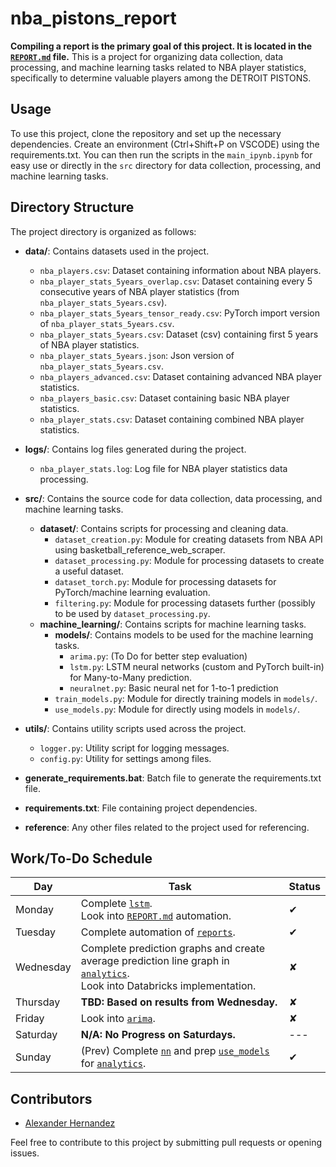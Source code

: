 # nba_pistons_report
**Compiling a report is the primary goal of this project. It is located in the [`REPORT.md`](REPORT.md) file.**
This is a project for organizing data collection, data processing, and machine learning tasks related to NBA player statistics, specifically to determine valuable players among the DETROIT PISTONS.

## Usage

To use this project, clone the repository and set up the necessary dependencies.
Create an environment (Ctrl+Shift+P on VSCODE) using the requirements.txt.
You can then run the scripts in the `main_ipynb.ipynb` for easy use or directly in the `src` directory for data collection, processing, and machine learning tasks.

## Directory Structure

The project directory is organized as follows:

- **data/**: Contains datasets used in the project.
  - `nba_players.csv`: Dataset containing information about NBA players.
  - `nba_player_stats_5years_overlap.csv`: Dataset containing every 5 consecutive years of NBA player statistics (from `nba_player_stats_5years.csv`).
  - `nba_player_stats_5years_tensor_ready.csv`: PyTorch import version of `nba_player_stats_5years.csv`.
  - `nba_player_stats_5years.csv`: Dataset (csv) containing first 5 years of NBA player statistics.
  - `nba_player_stats_5years.json`: Json version of `nba_player_stats_5years.csv`.
  - `nba_players_advanced.csv`: Dataset containing advanced NBA player statistics.
  - `nba_players_basic.csv`: Dataset containing basic NBA player statistics.
  - `nba_player_stats.csv`: Dataset containing combined NBA player statistics.

- **logs/**: Contains log files generated during the project.

  - `nba_player_stats.log`: Log file for NBA player statistics data processing.

- **src/**: Contains the source code for data collection, data processing, and machine learning tasks.

  - **dataset/**: Contains scripts for processing and cleaning data.
    - `dataset_creation.py`: Module for creating datasets from NBA API using basketball_reference_web_scraper.
    - `dataset_processing.py`: Module for processing datasets to create a useful dataset.
    - `dataset_torch.py`: Module for processing datasets for PyTorch/machine learning evaluation.
    - `filtering.py`: Module for processing datasets further (possibly to be used by `dataset_processing.py`.
  - **machine_learning/**: Contains scripts for machine learning tasks.
    - **models/**: Contains models to be used for the machine learning tasks.
      - `arima.py`: (To Do for better step evaluation)
      - `lstm.py`: LSTM neural networks (custom and PyTorch built-in) for Many-to-Many prediction.
      - `neuralnet.py`: Basic neural net for 1-to-1 prediction
    - `train_models.py`: Module for directly training models in `models/`.
    - `use_models.py`: Module for directly using models in `models/`.

- **utils/**: Contains utility scripts used across the project.

  - `logger.py`: Utility script for logging messages.
  - `config.py`: Utility for settings among files.

- **generate_requirements.bat**: Batch file to generate the requirements.txt file.
- **requirements.txt**: File containing project dependencies.
- **reference**: Any other files related to the project used for referencing.

## Work/To-Do Schedule

| Day       | Task       | Status |
|-----------|------------|--------|
| Monday    |  Complete [`lstm`](src/machine_learning/models/lstm.py). **<br>** Look into [`REPORT.md`](REPORT.md) automation. | &#x2714; |
| Tuesday   | Complete automation of [`reports`](reports/). | &#x2714; |
| Wednesday | Complete prediction graphs and create average prediction line graph in [`analytics`](src/dataset/analytics.py). **<br>** Look into Databricks implementation. | &#x2718; |
| Thursday  | **TBD: Based on results from Wednesday.** | &#x2718; |
| Friday    | Look into [`arima`](src/machine_learning/models/arima.py). | &#x2718; |
| Saturday  | **N/A: No Progress on Saturdays.** | --- |
| Sunday    | (Prev) Complete [`nn`](src/machine_learning/models/nn.py) and prep [`use_models`](src/machine_learning/use_models.py) for [`analytics`](src/dataset/analytics.py). | &#x2714; |



## Contributors

- [Alexander Hernandez](https://github.com/ahernandezjr)

Feel free to contribute to this project by submitting pull requests or opening issues.
